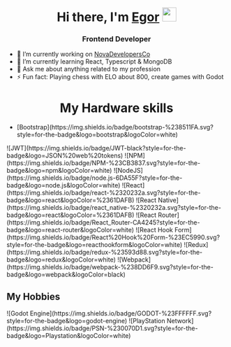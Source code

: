 <h1 align="center">Hi there, I'm <a href="https://github.com/Zoomish" target="_blank">Egor</a> 
<img src="https://github.com/blackcater/blackcater/raw/main/images/Hi.gif" height="32"/></h1>
<h3 align="center">Frontend Developer</h3>

- 🔭 I’m currently working on <a href="https://github.com/NovaDevelopersCo" target="_blank">NovaDevelopersCo</a>
- 🌱 I’m currently learning React, Typescript & MongoDB
- 💬 Ask me about anything related to my profession
- ⚡ Fun fact: Playing chess with ELO about 800, create games with Godot

  
<h1 align="center">My Hardware skills </h1>
<ul>
  <li>[Bootstrap](https://img.shields.io/badge/bootstrap-%238511FA.svg?style=for-the-badge&logo=bootstrap&logoColor=white)</li>
</ul>
<p></p>
![JWT](https://img.shields.io/badge/JWT-black?style=for-the-badge&logo=JSON%20web%20tokens)
![NPM](https://img.shields.io/badge/NPM-%23CB3837.svg?style=for-the-badge&logo=npm&logoColor=white)
![NodeJS](https://img.shields.io/badge/node.js-6DA55F?style=for-the-badge&logo=node.js&logoColor=white)
![React](https://img.shields.io/badge/react-%2320232a.svg?style=for-the-badge&logo=react&logoColor=%2361DAFB)
![React Native](https://img.shields.io/badge/react_native-%2320232a.svg?style=for-the-badge&logo=react&logoColor=%2361DAFB)
![React Router](https://img.shields.io/badge/React_Router-CA4245?style=for-the-badge&logo=react-router&logoColor=white)
![React Hook Form](https://img.shields.io/badge/React%20Hook%20Form-%23EC5990.svg?style=for-the-badge&logo=reacthookform&logoColor=white)
![Redux](https://img.shields.io/badge/redux-%23593d88.svg?style=for-the-badge&logo=redux&logoColor=white)
![Webpack](https://img.shields.io/badge/webpack-%238DD6F9.svg?style=for-the-badge&logo=webpack&logoColor=black)



<h2>My Hobbies</h2>
![Godot Engine](https://img.shields.io/badge/GODOT-%23FFFFFF.svg?style=for-the-badge&logo=godot-engine)
![PlayStation Network](https://img.shields.io/badge/PSN-%230070D1.svg?style=for-the-badge&logo=Playstation&logoColor=white)
